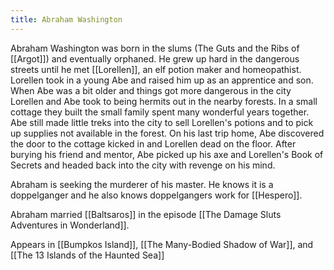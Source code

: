 ```yaml
---
title: Abraham Washington
---
```


Abraham Washington was born in the slums (The Guts and the Ribs of [[Argot]]) and eventually orphaned. He grew up hard in the dangerous streets until he met [[Lorellen]], an elf potion maker and homeopathist. Lorellen took in a young Abe and raised him up as an apprentice and son. When Abe was a bit older and things got more dangerous in the city Lorellen and Abe took to being hermits out in the nearby forests. In a small cottage they built the small family spent many wonderful years together. Abe still made little treks into the city to sell Lorellen's potions and to pick up supplies not available in the forest. On his last trip home, Abe discovered the door to the cottage kicked in and Lorellen dead on the floor. After burying his friend and mentor, Abe picked up his axe and Lorellen's Book of Secrets and headed back into the city with revenge on his mind.

Abraham is seeking the murderer of his master. He knows it is a doppelganger and he also knows doppelgangers work for [[Hespero]].

Abraham married [[Baltsaros]] in the episode [[The Damage Sluts Adventures in Wonderland]].

Appears in [[Bumpkos Island]], [[The Many-Bodied Shadow of War]], and [[The 13 Islands of the Haunted Sea]]